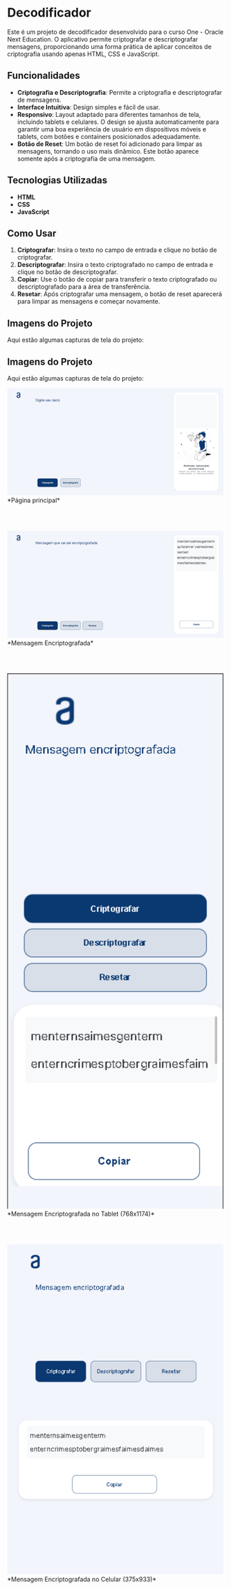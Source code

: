 # Decodificador

Este é um projeto de decodificador desenvolvido para o curso One - Oracle Next Education. O aplicativo permite criptografar e descriptografar mensagens, proporcionando uma forma prática de aplicar conceitos de criptografia usando apenas HTML, CSS e JavaScript.

## Funcionalidades

- **Criptografia e Descriptografia**: Permite a criptografia e descriptografar de mensagens.
- **Interface Intuitiva**: Design simples e fácil de usar.
- **Responsivo**: Layout adaptado para diferentes tamanhos de tela, incluindo tablets e celulares. O design se ajusta automaticamente para garantir uma boa experiência de usuário em dispositivos móveis e tablets, com botões e containers posicionados adequadamente.
- **Botão de Reset**: Um botão de reset foi adicionado para limpar as mensagens, tornando o uso mais dinâmico. Este botão aparece somente após a criptografia de uma mensagem.

## Tecnologias Utilizadas

- **HTML**
- **CSS**
- **JavaScript**

## Como Usar

1. **Criptografar**: Insira o texto no campo de entrada e clique no botão de criptografar.
2. **Descriptografar**: Insira o texto criptografado no campo de entrada e clique no botão de descriptografar.
3. **Copiar**: Use o botão de copiar para transferir o texto criptografado ou descriptografado para a área de transferência.
4. **Resetar**: Após criptografar uma mensagem, o botão de reset aparecerá para limpar as mensagens e começar novamente.

## Imagens do Projeto

Aqui estão algumas capturas de tela do projeto:

## Imagens do Projeto

Aqui estão algumas capturas de tela do projeto:

<img src="images/image1.png" alt="Página principal" width="500"/>  
*Página principal*  

<br/><br/>

<img src="images/image2.png" alt="Mensagem Encriptografada" width="500"/>  
*Mensagem Encriptografada*  

<br/><br/>

<img src="images/image3.png" alt="Mensagem Encriptografada no Tablet (768x1174)" width="500"/>  
*Mensagem Encriptografada no Tablet (768x1174)*  

<br/><br/>

<img src="images/image4.png" alt="Mensagem Encriptografada no Celular (375x933)" width="500"/>  
*Mensagem Encriptografada no Celular (375x933)*
